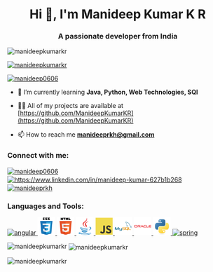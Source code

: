 <h1 align="center">Hi 👋, I'm Manideep Kumar K R</h1>
<h3 align="center">A passionate developer from India</h3>

<p align="left"> <img src="https://komarev.com/ghpvc/?username=manideepkumarkr&label=Profile%20views&color=0e75b6&style=flat" alt="manideepkumarkr" /> </p>

<p align="left"> <a href="https://github.com/ryo-ma/github-profile-trophy"><img src="https://github-profile-trophy.vercel.app/?username=manideepkumarkr" alt="manideepkumarkr" /></a> </p>

<p align="left"> <a href="https://twitter.com/manideep0606" target="blank"><img src="https://img.shields.io/twitter/follow/manideep0606?logo=twitter&style=for-the-badge" alt="manideep0606" /></a> </p>

- 🌱 I’m currently learning **Java, Python, Web Technologies, SQl**

- 👨‍💻 All of my projects are available at [https://github.com/ManideepKumarKR](https://github.com/ManideepKumarKR)

- 📫 How to reach me **manideeprkh@gmail.com**

<h3 align="left">Connect with me:</h3>
<p align="left">
<a href="https://twitter.com/manideep0606" target="blank"><img align="center" src="https://raw.githubusercontent.com/rahuldkjain/github-profile-readme-generator/master/src/images/icons/Social/twitter.svg" alt="manideep0606" height="30" width="40" /></a>
<a href="https://linkedin.com/in/https://www.linkedin.com/in/manideep-kumar-627b1b268" target="blank"><img align="center" src="https://raw.githubusercontent.com/rahuldkjain/github-profile-readme-generator/master/src/images/icons/Social/linked-in-alt.svg" alt="https://www.linkedin.com/in/manideep-kumar-627b1b268" height="30" width="40" /></a>
<a href="https://www.hackerrank.com/manideeprkh" target="blank"><img align="center" src="https://raw.githubusercontent.com/rahuldkjain/github-profile-readme-generator/master/src/images/icons/Social/hackerrank.svg" alt="manideeprkh" height="30" width="40" /></a>
</p>

<h3 align="left">Languages and Tools:</h3>
<p align="left"> <a href="https://angular.io" target="_blank" rel="noreferrer"> <img src="https://angular.io/assets/images/logos/angular/angular.svg" alt="angular" width="40" height="40"/> </a> <a href="https://www.w3schools.com/css/" target="_blank" rel="noreferrer"> <img src="https://raw.githubusercontent.com/devicons/devicon/master/icons/css3/css3-original-wordmark.svg" alt="css3" width="40" height="40"/> </a> <a href="https://www.w3.org/html/" target="_blank" rel="noreferrer"> <img src="https://raw.githubusercontent.com/devicons/devicon/master/icons/html5/html5-original-wordmark.svg" alt="html5" width="40" height="40"/> </a> <a href="https://www.java.com" target="_blank" rel="noreferrer"> <img src="https://raw.githubusercontent.com/devicons/devicon/master/icons/java/java-original.svg" alt="java" width="40" height="40"/> </a> <a href="https://developer.mozilla.org/en-US/docs/Web/JavaScript" target="_blank" rel="noreferrer"> <img src="https://raw.githubusercontent.com/devicons/devicon/master/icons/javascript/javascript-original.svg" alt="javascript" width="40" height="40"/> </a> <a href="https://www.mysql.com/" target="_blank" rel="noreferrer"> <img src="https://raw.githubusercontent.com/devicons/devicon/master/icons/mysql/mysql-original-wordmark.svg" alt="mysql" width="40" height="40"/> </a> <a href="https://www.oracle.com/" target="_blank" rel="noreferrer"> <img src="https://raw.githubusercontent.com/devicons/devicon/master/icons/oracle/oracle-original.svg" alt="oracle" width="40" height="40"/> </a> <a href="https://www.python.org" target="_blank" rel="noreferrer"> <img src="https://raw.githubusercontent.com/devicons/devicon/master/icons/python/python-original.svg" alt="python" width="40" height="40"/> </a> <a href="https://spring.io/" target="_blank" rel="noreferrer"> <img src="https://www.vectorlogo.zone/logos/springio/springio-icon.svg" alt="spring" width="40" height="40"/> </a> </p>

<p><img align="left" src="https://github-readme-stats.vercel.app/api/top-langs?username=manideepkumarkr&show_icons=true&locale=en&layout=compact" alt="manideepkumarkr" /></p>

<p>&nbsp;<img align="center" src="https://github-readme-stats.vercel.app/api?username=manideepkumarkr&show_icons=true&locale=en" alt="manideepkumarkr" /></p>

<p><img align="center" src="https://github-readme-streak-stats.herokuapp.com/?user=manideepkumarkr&" alt="manideepkumarkr" /></p>
